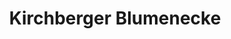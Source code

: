 ---
title: "Kirchberger Blumenecke"
url: /kirchberg-an-der-murr/kirchberger-blumenecke/
shop: Blumen
---